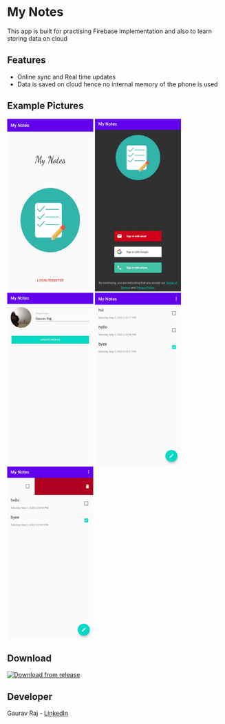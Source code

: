 

# My Notes


This app is built for practising Firebase implementation and also to learn storing data on cloud
## Features 
 - Online sync and Real time updates 
 - Data is saved on cloud hence no internal memory of the phone is used  
 
## Example Pictures
<div>
 <img src='Examples/login.jpg' width='200' height='400'>
 <img src='Examples/loginTypes.jpg' width='200' height='400'>
 <img src='Examples/profile.jpg' width='200' height='400'>
 <img src='Examples/addNote.jpg' width='200' height='400'>
 <img src='Examples/delete.jpg' width='200' height='400'>
</div>


## Download
<a href='https://github.com/gauravraj0510/My-Notes-Android/releases/download/MyNotesAPK/MyNotes_v1.0.apk'>
<img alt='Download from release' src='https://www.inspirefm.org/wp-content/uploads/button-apk.png' width=200>
</a>

## Developer
Gaurav Raj - [LinkedIn](https://www.linkedin.com/in/gaurav-raj-5893b0195/)
